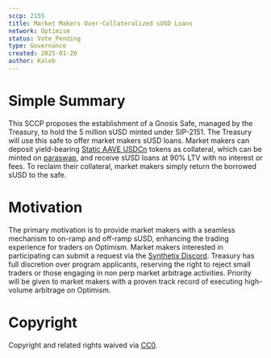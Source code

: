 ```yaml
---
sccp: 2155
title: Market Makers Over-Collateralized sUSD Loans
network: Optimism
status: Vote_Pending
type: Governance
created: 2025-01-20
author: Kaleb
---
```


# Simple Summary

This SCCP proposes the establishment of a Gnosis Safe, managed by the Treasury, to hold the 5 million sUSD minted under SIP-2151. The Treasury will use this safe to offer market makers sUSD loans. Market makers can deposit yield-bearing [Static AAVE USDCn](https://optimistic.etherscan.io/address/0x4dd03dfd36548c840b563745e3fbec320f37ba7e) tokens as collateral, which can be minted on [paraswap](https://app.paraswap.xyz/), and receive sUSD loans at 90% LTV with no interest or fees. To reclaim their collateral, market makers simply return the borrowed sUSD to the safe.


# Motivation

The primary motivation is to provide market makers with a seamless mechanism to on-ramp and off-ramp sUSD, enhancing the trading experience for traders on Optimism.
Market makers interested in participating can submit a request via the [Synthetix Discord](https://discord.gg/88Ee8meP). Treasury has full discretion over program applicants, reserving the right to reject small traders or those engaging in non perp market arbitrage activities. Priority will be given to market makers with a proven track record of executing high-volume arbitrage on Optimism.


# Copyright
Copyright and related rights waived via [CC0](https://creativecommons.org/publicdomain/zero/1.0/).
